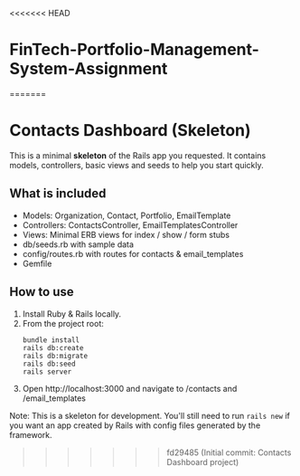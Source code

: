<<<<<<< HEAD
# FinTech-Portfolio-Management-System-Assignment
=======
# Contacts Dashboard (Skeleton)

This is a minimal **skeleton** of the Rails app you requested.
It contains models, controllers, basic views and seeds to help you start quickly.

## What is included
- Models: Organization, Contact, Portfolio, EmailTemplate
- Controllers: ContactsController, EmailTemplatesController
- Views: Minimal ERB views for index / show / form stubs
- db/seeds.rb with sample data
- config/routes.rb with routes for contacts & email_templates
- Gemfile

## How to use
1. Install Ruby & Rails locally.
2. From the project root:
   ```
   bundle install
   rails db:create
   rails db:migrate
   rails db:seed
   rails server
   ```
3. Open http://localhost:3000 and navigate to /contacts and /email_templates

Note: This is a skeleton for development. You'll still need to run `rails new` if you want an app created by Rails with config files generated by the framework.
>>>>>>> fd29485 (Initial commit: Contacts Dashboard project)
